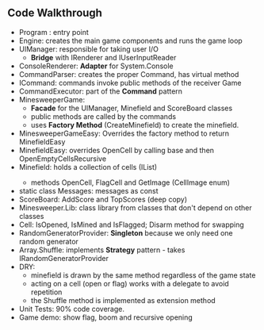 ## Code Walkthrough

* Program : entry point
* Engine: creates the main game components and runs the game loop
* UIManager: responsible for taking user I/O
    * **Bridge** with IRenderer and IUserInputReader
* ConsoleRenderer: **Adapter** for System.Console
* CommandParser: creates the proper Command, has virtual method
* ICommand: commands invoke public methods of the receiver Game
* CommandExecutor: part of the **Command** pattern
* MinesweeperGame:
    * **Facade** for the UIManager, Minefield and ScoreBoard classes
	* public methods are called by the commands
	* uses **Factory Method** (CreateMinefield) to create the minefield.
* MinesweeperGameEasy: Overrides the factory method to return MinefieldEasy
* MinefieldEasy: overrides OpenCell by calling base and then OpenEmptyCellsRecursive
* Minefield: holds a collection of cells (IList<ICell>)
    * methods OpenCell, FlagCell and GetImage (CellImage enum)
* static class Messages: messages as const
* ScoreBoard: AddScore and TopScores (deep copy)
* Minesweeper.Lib: class library from classes that don't depend on other classes
* Cell: IsOpened, IsMined and IsFlagged; Disarm method for swapping
* RandomGeneratorProvider: **Singleton** because we only need one random generator 
* Array.Shuffle:  implements **Strategy** pattern - takes IRandomGeneratorProvider
* DRY:
    * minefield is drawn by the same method regardless of the game state
	* acting on a cell (open or flag) works with a delegate to avoid repetition
	* the Shuffle method is implemented as extension method
* Unit Tests: 90% code coverage.
* Game demo: show flag, boom and recursive opening
